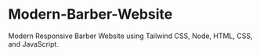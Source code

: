 # Modern-Barber-Website
Modern Responsive Barber Website using Tailwind CSS, Node, HTML, CSS, and JavaScript.
